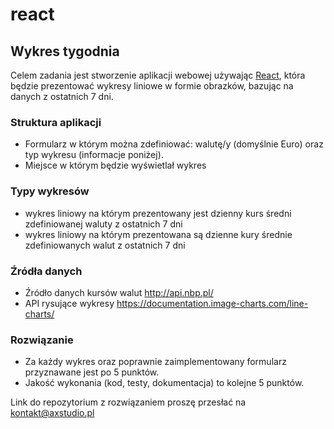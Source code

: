 # react

## Wykres tygodnia 

Celem zadania jest stworzenie aplikacji webowej używając [React](https://reactjs.org/), która będzie prezentować wykresy liniowe w formie obrazków, bazując na danych z ostatnich 7 dni.

### Struktura aplikacji

- Formularz w którym można zdefiniować: walutę/y (domyślnie Euro) oraz typ wykresu (informacje poniżej). 
- Miejsce w którym będzie wyświetlał wykres

### Typy wykresów

- wykres liniowy na którym prezentowany jest dzienny kurs średni zdefiniowanej waluty z ostatnich 7 dni
- wykres liniowy na którym prezentowana są dzienne kury średnie zdefiniowanych walut z ostatnich 7 dni

### Źródła danych

- Źródło danych kursów walut http://api.nbp.pl/
- API rysujące wykresy https://documentation.image-charts.com/line-charts/

### Rozwiązanie

- Za każdy wykres oraz poprawnie zaimplementowany formularz przyznawane jest po 5 punktów.
- Jakość wykonania (kod, testy, dokumentacja) to kolejne 5 punktów.

Link do repozytorium z rozwiązaniem proszę przesłać na [kontakt@axstudio.pl](mailto:kontakt@axstudio.pl)


